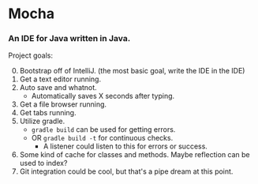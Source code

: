 # Mocha
### An IDE for Java written in Java.

Project goals:


0. Bootstrap off of IntelliJ. (the most basic goal, write the IDE in the IDE)
1. Get a text editor running.
2. Auto save and whatnot.
   - Automatically saves X seconds after typing.
3. Get a file browser running.
4. Get tabs running.
5. Utilize gradle.
   - ``gradle build`` can be used for getting errors.
   - OR ``gradle build -t`` for continuous checks.
      - A listener could listen to this for errors or success.
6. Some kind of cache for classes and methods. Maybe reflection can be used to index?
7. Git integration could be cool, but that's a pipe dream at this point.